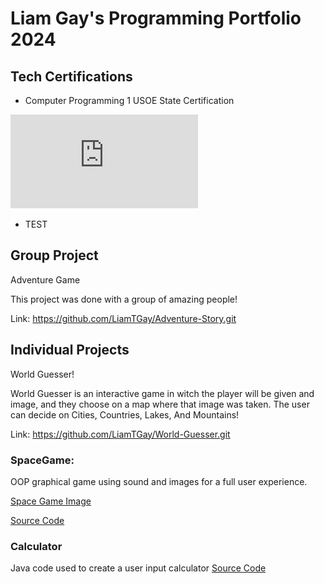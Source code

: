 # Liam Gay's Programming Portfolio 2024

## Tech Certifications
* Computer Programming 1 USOE State Certification

![Computer Programming Cert Image](https://github.com/LiamTGay/programmingportfolio/blob/main/images/Liam%20Gay_Computer%20Programming%20I_12182023.pdf)

* TEST

## Group Project
Adventure Game

This project was done with a group of amazing people!

Link: https://github.com/LiamTGay/Adventure-Story.git

## Individual Projects
World Guesser!

World Guesser is an interactive game in witch the player will be given and image, and they choose on a map where that image was taken. The user can decide on Cities, Countries, Lakes, And Mountains!

Link: https://github.com/LiamTGay/World-Guesser.git

### SpaceGame:
OOP graphical game using sound and images for a full user experience.

[Space Game Image](https://github.com/LiamTGay/programmingportfolio/blob/main/images/SG1.png)

[Source Code](https://github.com/LiamTGay/programmingportfolio/blob/main/src/SpaceGame%205.zip)

### Calculator
Java code used to create a user input calculator
[]()
[Source Code]()

